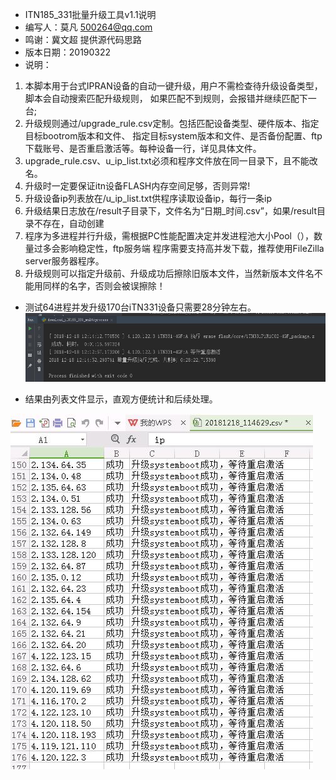 - ITN185_331批量升级工具v1.1说明
- 编写人：莫凡 500264@qq.com
- 鸣谢：冀文超 提供源代码思路
- 版本日期：20190322
- 说明：
1. 本脚本用于台式IPRAN设备的自动一键升级，用户不需检查待升级设备类型，脚本会自动搜索匹配升级规则，
如果匹配不到规则，会报错并继续匹配下一台;
2. 升级规则通过/upgrade_rule.csv定制。包括匹配设备类型、硬件版本、指定目标bootrom版本和文件、
指定目标system版本和文件、是否备份配置、ftp下载账号、是否重启激活等。每种设备一行，详见具体文件。
3. upgrade_rule.csv、u_ip_list.txt必须和程序文件放在同一目录下，且不能改名。
4. 升级时一定要保证itn设备FLASH内存空间足够，否则异常!
5. 升级设备ip列表放在/u_ip_list.txt供程序读取设备ip，每行一条ip
6. 升级结果日志放在/result子目录下，文件名为“日期_时间.csv”，如果/result目录不存在，自动创建
7. 程序为多进程并行升级，需根据PC性能配置决定并发进程池大小Pool（），数量过多会影响稳定性，ftp服务端
程序需要支持高并发下载，推荐使用FileZilla server服务器程序。
8. 升级规则可以指定升级前、升级成功后擦除旧版本文件，当然新版本文件名不能用同样的名字，否则会被误擦除！

- 测试64进程并发升级170台iTN331设备只需要28分钟左右。
![效率演示](https://github.com/mofan1979/raisecom-itn-auto-upgrade/blob/master/%E5%8D%87%E7%BA%A7170%E5%8F%B0%E8%AE%BE%E5%A4%87%E8%80%97%E6%97%B6%E6%A0%B7%E4%BE%8B.jpg?raw=true)

- 结果由列表文件显示，直观方便统计和后续处理。

![结果演示](https://github.com/mofan1979/raisecom-itn-auto-upgrade/blob/master/170%E5%8F%B0%E5%8D%87%E7%BA%A7%E7%BB%93%E6%9E%9C%E6%A0%B7%E4%BE%8B.jpg?raw=true)
